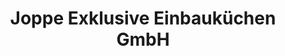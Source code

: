 ---
title: "Joppe Exklusive Einbauküchen GmbH"
url: /braunschweig/joppe-exklusive-einbaukuechen-gmbh/
shop: Küchen
---